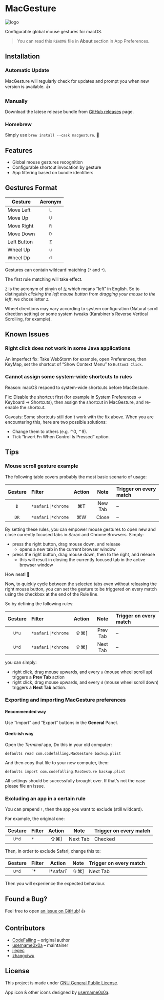 # MacGesture

![logo](https://raw.githubusercontent.com/MacGesture/MacGesture/master/logo.png)

Configurable global mouse gestures for macOS.

> You can read this `README` file in **About** section in App Preferences.

## Installation

### Automatic Update

MacGesture will regularly check for updates and prompt you when new version is available. 👍

### Manually

Download the latese release bundle from [GitHub releases](https://github.com/MacGesture/MacGesture/releases) page.

### Homebrew

Simply use `brew install --cask macgesture`. 🙌

## Features

- Global mouse gestures recognition
- Configurable shortcut invocation by gesture
- App filtering based on bundle identifiers

## Gestures Format

| Gesture      | Acronym |
| ------------ | :-----: |
| Move Left    |   `L`   |
| Move Up      |   `U`   |
| Move Right   |   `R`   |
| Move Down    |   `D`   |
| Left Button  |   `Z`   |
| Wheel Up     |   `u`   |
| Wheel Dp     |   `d`   |

Gestures can contain wildcard matching (`?` and `*`).

The first rule matching will take effect.

`Z` is the acronym of pinyin of `左` which means “left” in English. So to distinguish _clicking the left mouse button_ from _dragging your mouse to the left_, we chose letter `Z`.

Wheel directions may vary according to system configuration (Natural scroll direction setting) or some system tweaks (Karabiner's Reverse Vertical Scrolling, for example).

## Known Issues

### Right click does not work in some Java applications

An imperfect fix:
Take WebStorm for example, open Preferences, then KeyMap, set the shortcut of “Show Context Menu” to `Button3 Click`.

### Cannot assign some system-wide shortcuts to rules

Reason:
macOS respond to system-wide shortcuts before MacGesture.

Fix:
Disable the shortcut first (for example in System Preferences → Keyboard → Shortcuts), then assign the shortcut in MacGesture, and re-enable the shortcut.

Caveats:
Some shortcuts still don't work with the fix above. When you are encountering this, here are two possible solutions:

- Change them to others (e.g. ⌃0, ⌃9).
- Tick “Invert Fn When Control Is Pressed” option.

## Tips

### Mouse scroll gesture example

The following table covers probably the most basic scenario of usage:

| Gesture | Filter             | Action   | Note     | Trigger on every match |
| :-----: | :----------------- | :------: | :------: | :--------------------- |
| `D`     | `*safari\|*chrome` |    ⌘T    | New Tab  | –                      |
| `DR`    | `*safari\|*chrome` |    ⌘W    | Close    | –                      |

By setting these rules, you can empower mouse gestures to open new and close currently focused tabs in Sarari and Chrome Browsers. Simply:

- press the right button, drag mouse down, and release
	- opens a new tab in the current browser window
- press the right button, drag mouse down, then to the right, and release
	- this will result in closing the currently focused tab in the active browser window

How neat! 🙌

Now, to quickly cycle between the selected tabs even without releasing the right mouse button, you can set the gesture to be triggered on every match using the checkbox at the end of the Rule line.

So by defining the following rules:

| Gesture | Filter             | Action   | Note     | Trigger on every match |
| :-----: | :----------------- | :------: | :------: | :--------------------- |
| `U*u`   | `*safari\|*chrome` |   ⇧⌘\[   | Prev Tab | –                      |
| `U*d`   | `*safari\|*chrome` |   ⇧⌘\]   | Next Tab | –                      |

you can simply:

- right click, drag mouse upwards, and every `u` (mouse wheel scroll up) triggers a **Prev Tab** action
- right click, drag mouse upwards, and every `d` (mouse wheel scroll down) triggers a **Next Tab** action.

### Exporting and importing MacGesture preferences

#### Recommended way

Use “Import” and “Export” buttons in the **General** Panel.

#### Geek-ish way

Open the _Terminal_ app, Do this in your old computer:

```shell
defaults read com.codefalling.MacGesture backup.plist
```

And then copy that file to your new computer, then:

```shell
defaults import com.codefalling.MacGesture backup.plist
```

All settings should be successfully brought over. If that's not the case please file an issue.

### Excluding an app in a certain rule

You can prepend `!`, then the app you want to exclude (still wildcard).

For example, the original one:

| Gesture | Filter             | Action   | Note     | Trigger on every match |
| :-----: | :----------------- | :------: | :------: | :--------------------- |
| `U*d`   | `*`                |   ⇧⌘\]   | Next Tab | Checked                |

Then, in order to exclude Safari, change this to:

| Gesture | Filter             | Action   | Note     | Trigger on every match |
| :-----: | :----------------- | :------: | :------: | :--------------------- |
| `U*d`   | `*|!*safari`       |   ⇧⌘\]   | Next Tab | Checked                |

Then you will experience the expected behaviour.

## Found a Bug?

Feel free to open [an issue on GitHub](https://github.com/MacGesture/MacGesture/issues)! 👍

## Contributors

- [CodeFalling](https://github.com/xcodebuild) – original author
- [username0x0a](https://github.com/username0x0a) – maintainer
- [jiegec](https://github.com/jiegec)
- [zhangciwu](https://github.com/zhangciwu)

## License

This project is made under [GNU General Public License](https://en.wikipedia.org/wiki/GNU_General_Public_License).

App icon & other icons designed by [username0x0a](https://github.com/username0x0a).
